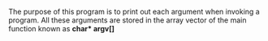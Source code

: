 The purpose of this program is to print out each argument when invoking a program. All these arguments are stored in the array
vector of the main function known as **char\* argv[]**
